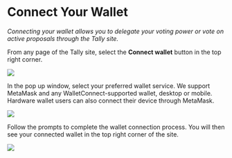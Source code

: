 # Connect Your Wallet

_Connecting your wallet allows you to delegate your voting power or vote on active proposals through the Tally site._

From any page of the Tally site, select the **Connect wallet** button in the top right corner.

![](https://p63.tr2.n0.cdn.getcloudapp.com/items/wbuXlZey/07bac09f-ad61-44bc-9e9c-7767b103e375.jpg?v=1139661e7685545ef59b04802c6ef273)

In the pop up window, select your preferred wallet service. We support MetaMask and any WalletConnect-supported wallet, desktop or mobile. Hardware wallet users can also connect their device through MetaMask.

![](https://p63.tr2.n0.cdn.getcloudapp.com/items/P8uQBrdP/d5ce9811-6d7f-4c9d-a579-262a5a8f4a63.jpg?v=3061fb5c731caa17de1d837232274340)

Follow the prompts to complete the wallet connection process. You will then see your connected wallet in the top right corner of the site.

![](https://p63.tr2.n0.cdn.getcloudapp.com/items/DOudpEjn/50e48a2e-7a77-4631-8b12-51dda3f16cb3.jpg?v=8a5e21701476293bfb587a415bff5b91)
